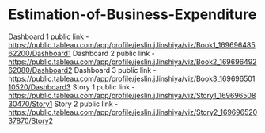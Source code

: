 # Estimation-of-Business-Expenditure
Dashboard 1 public link - https://public.tableau.com/app/profile/jeslin.j.linshiya/viz/Book1_16969648562200/Dashboard1
Dashboard 2 public link - https://public.tableau.com/app/profile/jeslin.j.linshiya/viz/Book2_16969649262080/Dashboard2
Dashboard 3 public link - https://public.tableau.com/app/profile/jeslin.j.linshiya/viz/Book3_16969650110520/Dashboard3
Story 1 public link  - https://public.tableau.com/app/profile/jeslin.j.linshiya/viz/Story1_16969650830470/Story1
Story 2 public link  - https://public.tableau.com/app/profile/jeslin.j.linshiya/viz/Story2_16969652037870/Story2
